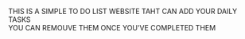 THIS IS A SIMPLE TO DO LIST WEBSITE TAHT CAN ADD YOUR DAILY TASKS <br> YOU CAN REMOUVE THEM ONCE YOU'VE COMPLETED THEM 

